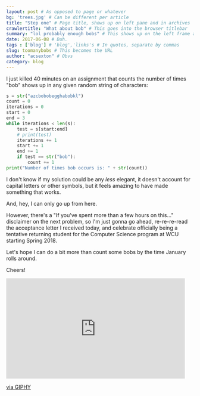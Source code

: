 ```yaml
---
layout: post # As opposed to page or whatever
bg: 'trees.jpg' # Can be different per article
title: "Step one" # Page title, shows up on left pane and in archives
crawlertitle: "What about bob" # This goes into the browser titlebar
summary: "lol probably enough bobs" # This shows up on the left frame and on things like facebook posts
date: 2017-06-08 # Duh.
tags : ['blog'] # 'blog','links's # In quotes, separate by commas
slug: toomanybobs # This becomes the URL
author: "acsexton" # Obvs
category: blog
---
```


I just killed 40 minutes on an assignment that counts the number of times "bob" shows up in any given random string of characters:

```python
s = str("azcbobobegghabobkl")
count = 0
iterations = 0
start = 0
end = 3
while iterations < len(s):
    test = s[start:end]
    # print(test)
    iterations += 1
    start += 1
    end += 1
    if test == str("bob"):
        count += 1
print("Number of times bob occurs is: " + str(count))
```

I don't know if my solution could be any *less* elegant, it doesn't account for capital letters or other symbols, but it feels amazing to have made something that works.

And, hey, I can only go up from here.

However, there's a "If you've spent more than a few hours on this..." disclaimer on the next problem, so I'm just gonna go ahead, re-re-re-read the acceptance letter I received today, and celebrate officially being a tentative returning student for the Computer Science program at WCU starting Spring 2018.

Let's hope I can do a bit more than count some bobs by the time January rolls around.

Cheers!

<iframe src="https://giphy.com/embed/26xBB14wYhGaY2SrK" width="480" height="269" frameBorder="0" class="giphy-embed" allowFullScreen></iframe><p><a href="https://giphy.com/gifs/fourrosesbourbon-26xBB14wYhGaY2SrK">via GIPHY</a></p>

